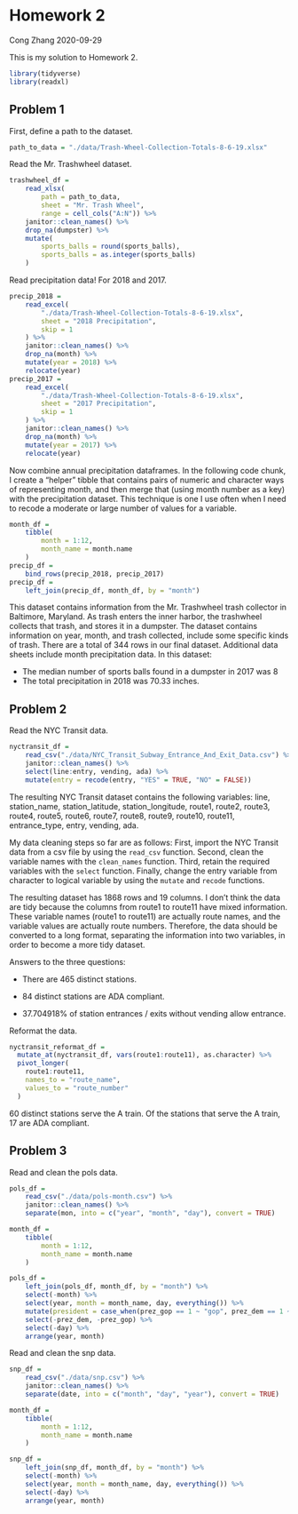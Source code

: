 Homework 2
================
Cong Zhang
2020-09-29

This is my solution to Homework 2.

``` r
library(tidyverse)
library(readxl)
```

## Problem 1

First, define a path to the dataset.

``` r
path_to_data = "./data/Trash-Wheel-Collection-Totals-8-6-19.xlsx"
```

Read the Mr. Trashwheel dataset.

``` r
trashwheel_df = 
    read_xlsx(
        path = path_to_data,
        sheet = "Mr. Trash Wheel",
        range = cell_cols("A:N")) %>% 
    janitor::clean_names() %>% 
    drop_na(dumpster) %>% 
    mutate(
        sports_balls = round(sports_balls),
        sports_balls = as.integer(sports_balls)
    )
```

Read precipitation data\! For 2018 and 2017.

``` r
precip_2018 = 
    read_excel(
        "./data/Trash-Wheel-Collection-Totals-8-6-19.xlsx",
        sheet = "2018 Precipitation",
        skip = 1
    ) %>% 
    janitor::clean_names() %>% 
    drop_na(month) %>% 
    mutate(year = 2018) %>% 
    relocate(year)
precip_2017 = 
    read_excel(
        "./data/Trash-Wheel-Collection-Totals-8-6-19.xlsx",
        sheet = "2017 Precipitation",
        skip = 1
    ) %>% 
    janitor::clean_names() %>% 
    drop_na(month) %>% 
    mutate(year = 2017) %>% 
    relocate(year)
```

Now combine annual precipitation dataframes. In the following code
chunk, I create a “helper” tibble that contains pairs of numeric and
character ways of representing month, and then merge that (using month
number as a key) with the precipitation dataset. This technique is one I
use often when I need to recode a moderate or large number of values for
a variable.

``` r
month_df = 
    tibble(
        month = 1:12,
        month_name = month.name
    )
precip_df = 
    bind_rows(precip_2018, precip_2017)
precip_df =
    left_join(precip_df, month_df, by = "month")
```

This dataset contains information from the Mr. Trashwheel trash
collector in Baltimore, Maryland. As trash enters the inner harbor, the
trashwheel collects that trash, and stores it in a dumpster. The dataset
contains information on year, month, and trash collected, include some
specific kinds of trash. There are a total of 344 rows in our final
dataset. Additional data sheets include month precipitation data. In
this dataset:

  - The median number of sports balls found in a dumpster in 2017 was 8
  - The total precipitation in 2018 was 70.33 inches.

## Problem 2

Read the NYC Transit data.

``` r
nyctransit_df = 
    read_csv("./data/NYC_Transit_Subway_Entrance_And_Exit_Data.csv") %>% 
    janitor::clean_names() %>% 
    select(line:entry, vending, ada) %>% 
    mutate(entry = recode(entry, "YES" = TRUE, "NO" = FALSE))
```

The resulting NYC Transit dataset contains the following variables:
line, station\_name, station\_latitude, station\_longitude, route1,
route2, route3, route4, route5, route6, route7, route8, route9, route10,
route11, entrance\_type, entry, vending, ada.

My data cleaning steps so far are as follows: First, import the NYC
Transit data from a csv file by using the `read_csv` function. Second,
clean the variable names with the `clean_names` function. Third, retain
the required variables with the `select` function. Finally, change the
entry variable from character to logical variable by using the `mutate`
and `recode` functions.

The resulting dataset has 1868 rows and 19 columns. I don’t think the
data are tidy because the columns from route1 to route11 have mixed
information. These variable names (route1 to route11) are actually route
names, and the variable values are actually route numbers. Therefore,
the data should be converted to a long format, separating the
information into two variables, in order to become a more tidy dataset.

Answers to the three questions:

  - There are 465 distinct stations.

  - 84 distinct stations are ADA compliant.

  - 37.704918% of station entrances / exits without vending allow
    entrance.

Reformat the data.

``` r
nyctransit_reformat_df =
  mutate_at(nyctransit_df, vars(route1:route11), as.character) %>% 
  pivot_longer(
    route1:route11,
    names_to = "route_name",
    values_to = "route_number"
  )
```

60 distinct stations serve the A train. Of the stations that serve the A
train, 17 are ADA compliant.

## Problem 3

Read and clean the pols data.

``` r
pols_df = 
    read_csv("./data/pols-month.csv") %>% 
    janitor::clean_names() %>% 
    separate(mon, into = c("year", "month", "day"), convert = TRUE)  

month_df = 
    tibble(
        month = 1:12,
        month_name = month.name
    )

pols_df =
    left_join(pols_df, month_df, by = "month") %>% 
    select(-month) %>% 
    select(year, month = month_name, day, everything()) %>% 
    mutate(president = case_when(prez_gop == 1 ~ "gop", prez_dem == 1 ~ "dem")) %>% 
    select(-prez_dem, -prez_gop) %>% 
    select(-day) %>% 
    arrange(year, month)
```

Read and clean the snp data.

``` r
snp_df = 
    read_csv("./data/snp.csv") %>% 
    janitor::clean_names() %>% 
    separate(date, into = c("month", "day", "year"), convert = TRUE)  

month_df = 
    tibble(
        month = 1:12,
        month_name = month.name
    )

snp_df =
    left_join(snp_df, month_df, by = "month") %>% 
    select(-month) %>% 
    select(year, month = month_name, day, everything()) %>% 
    select(-day) %>% 
    arrange(year, month)
```
